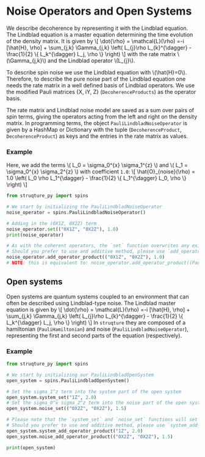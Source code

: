 # Noise Operators and Open Systems

We describe decoherence by representing it with the Lindblad equation.
The Lindblad equation is a master equation determining the time evolution of the density matrix.
It is given by
\\[
    \dot{\rho} = \mathcal{L}(\rho) =-i \[\hat{H}, \rho\] + \sum_{j,k} \Gamma_{j,k} \left( L_{j}\rho L_{k}^{\dagger} - \frac{1}{2} \\{ L_k^{\dagger} L_j, \rho \\} \right)
\\]
with the rate matrix \\(\Gamma_{j,k}\\) and the Lindblad operator \\(L_{j}\\).

To describe spin noise we use the Lindblad equation with \\(\hat{H}=0\\).
Therefore, to describe the pure noise part of the Lindblad equation one needs the rate matrix in a well defined basis of Lindblad operators.
We use the modified Pauli matrices {X, iY, Z} (`DecoherenceProducts`) as the operator basis.

The rate matrix and Lindblad noise model are saved as a sum over pairs of spin terms, giving the operators acting from the left and right on the density matrix.
In programming terms, the object `PauliLindbladNoiseOperator` is given by a HashMap or Dictionary with the tuple (`DecoherenceProduct`, `DecoherenceProduct`) as keys and the entries in the rate matrix as values.

### Example

Here, we add the terms \\( L_0 = \sigma_0^{x} \sigma_1^{z} \\) and \\( L_1 = \sigma_0^{x} \sigma_2^{z} \\) with coefficient `1.0`: 
\\[ \hat{O}_{noise}(\rho) = 1.0 \left( L_0 \rho L_1^{\dagger} - \frac{1}{2} \\{ L_1^{\dagger} L_0, \rho \\} \right) \\]

```python
from struqture_py import spins

# We start by initializing the PauliLindbladNoiseOperator
noise_operator = spins.PauliLindbladNoiseOperator()

# Adding in the (0X1Z, 0X2Z) term
noise_operator.set(("0X1Z", "0X2Z"), 1.0)
print(noise_operator)

# As with the coherent operators, the `set` function overwrites any existing value for the given key (here, a tuple of strings or DecoherenceProducts).
# Should you prefer to use and additive method, please use `add_operator_product`:
noise_operator.add_operator_product(("0X1Z", "0X2Z"), 1.0)
# NOTE: this is equivalent to: noise_operator.add_operator_product((PauliProduct().x(0).z(1), PauliProduct().x(0).z(2)), 1.0)

```

## Open systems

Open systems are quantum systems coupled to an environment that can often be described using Lindblad-type noise.
The Lindblad master equation is given by
\\[
    \dot{\rho} = \mathcal{L}(\rho) =-i \[\hat{H}, \rho\] + \sum_{j,k} \Gamma_{j,k} \left( L_{j}\rho L_{k}^{\dagger} - \frac{1}{2} \\{ L_k^{\dagger} L_j, \rho \\} \right)
\\]
In `struqture` they are composed of a hamiltonian (`PauliHamiltonian`) and noise (`PauliLindbladNoiseOperator`), representing the first and second parts of the equation (respectively).

### Example

```python
from struqture_py import spins

# We start by initializing our PauliLindbladOpenSystem
open_system = spins.PauliLindbladOpenSystem()

# Set the sigma_1^z term into the system part of the open system
open_system.system_set("1Z", 2.0)
# Set the sigma_0^x sigma_2^z term into the noise part of the open system
open_system.noise_set(("0X2Z", "0X2Z"), 1.5)

# Please note that the `system_set` and `noise_set` functions will set the values given, overwriting any previous value.
# Should you prefer to use and additive method, please use `system_add_operator_product` and `noise_add_operator_product`:
open_system.system_add_operator_product("1Z", 2.0)
open_system.noise_add_operator_product(("0X2Z", "0X2Z"), 1.5)

print(open_system)
```
